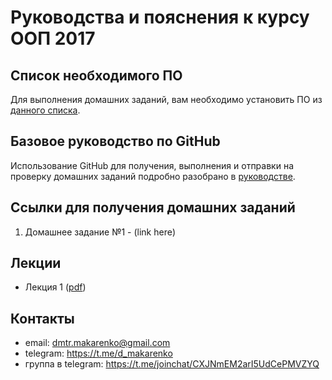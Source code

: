 Руководства и пояснения к курсу ООП 2017
========================================

Список необходимого ПО
----------------------

Для выполнения домашних заданий, вам необходимо установить ПО из [данного списка](software.md).

Базовое руководство по GitHub
-----------------------------

Использование GitHub для получения, выполнения и отправки на проверку домашних заданий подробно разобрано в [руководстве](using%20GitHub%20and%20home%20assignments.md).

Ссылки для получения домашних заданий
-------------------------------------

1. Домашнее задание №1 - (link here)

Лекции
------

* Лекция 1 ([pdf](lectures/lecture1.pdf))

Контакты
--------

* email: dmtr.makarenko@gmail.com
* telegram: https://t.me/d_makarenko
* группа в telegram: https://t.me/joinchat/CXJNmEM2arI5UdCePMVZYQ
